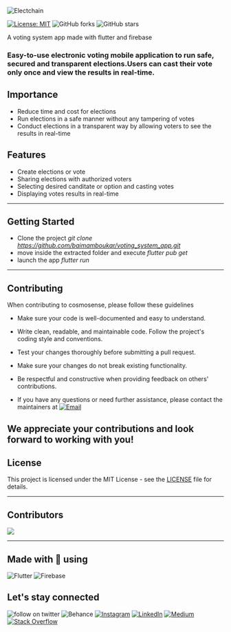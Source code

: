
![Electchain](https://user-images.githubusercontent.com/49169158/124393913-bb73ee00-dcf4-11eb-9845-2af9dc7c5a31.png)

[![License: MIT](https://img.shields.io/badge/License-MIT-yellow.svg)](https://opensource.org/licenses/MIT)
![GitHub forks](https://img.shields.io/github/forks/baimamboukar/voting_system_app?style=social)
![GitHub stars](https://img.shields.io/github/stars/baimamboukar/voting_system_app?style=social)
<br>



A voting system app made with flutter and firebase
### Easy-to-use electronic voting mobile application to run safe, secured and transparent elections.Users can cast their vote only once and view the results in real-time.

## Importance
- Reduce time and cost for elections
- Run elections in a safe manner without any tampering of votes
- Conduct elections in a transparent way by allowing voters to see the
results in real-time


## Features
- Create elections or vote
- Sharing elections with authorized voters
- Selecting desired canditate or option and casting votes
- Displaying votes results in real-time

--- 

## Getting Started

- Clone the project *git clone https://github.com/baimamboukar/voting_system_app.git*
- move inside the extracted folder and execute *flutter pub get*
- launch the app *flutter run*

---

## Contributing

When contributing to cosmosense, please follow these guidelines

- Make sure your code is well-documented and easy to understand.

- Write clean, readable, and maintainable code.
Follow the project's coding style and conventions.

- Test your changes thoroughly before submitting a pull request.

- Make sure your changes do not break existing functionality.

- Be respectful and constructive when providing feedback on others' contributions.

- If you have any questions or need further assistance, please contact the maintainers at 
[![Email](https://img.shields.io/badge/Contact-email-red)](mailto:baimamboukar@gmail.com)

We appreciate your contributions and look forward to working with you!
---
## License

This project is licensed under the MIT License - see the [LICENSE](LICENSE) file for details.

---
## Contributors

[![](https://contrib.rocks/image?repo=baimamboukar/voting_system_app)](https://github.com/baimamboukar/cosmosense/graphs/contributors)

---

## Made with 💙 using 
![Flutter](https://img.shields.io/badge/Flutter-%2302569B.svg?style=for-the-badge&logo=Flutter&logoColor=white)
![Firebase](https://img.shields.io/badge/firebase-%23039BE5.svg?style=for-the-badge&logo=firebase)


## Let's stay connected
![follow on twitter](https://img.shields.io/twitter/follow/baimamjj?style=social)
![Behance](https://img.shields.io/badge/Behance-1769ff?logo=behance&logoColor=white) [
![Instagram](https://img.shields.io/badge/Instagram-%23E4405F.svg?logo=Instagram&logoColor=white)](https://instagram.com/baimamboukar) 
[![LinkedIn](https://img.shields.io/badge/LinkedIn-%230077B5.svg?logo=linkedin&logoColor=white)](https://linkedin.com/in/baimamboukar) 
[![Medium](https://img.shields.io/badge/Medium-12100E?logo=medium&logoColor=white)](https://medium.com/@baimamboukar) 
[![Stack Overflow](https://img.shields.io/badge/-Stackoverflow-FE7A16?logo=stack-overflow&logoColor=white)](https://stackoverflow.com/users/15155605) 
